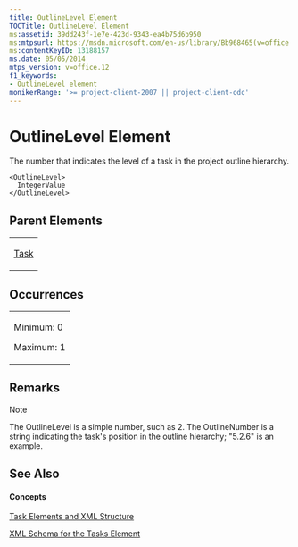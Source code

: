 ```yaml
---
title: OutlineLevel Element
TOCTitle: OutlineLevel Element
ms:assetid: 39dd243f-1e7e-423d-9343-ea4b75d6b950
ms:mtpsurl: https://msdn.microsoft.com/en-us/library/Bb968465(v=office.12)
ms:contentKeyID: 13188157
ms.date: 05/05/2014
mtps_version: v=office.12
f1_keywords:
- OutlineLevel element
monikerRange: '>= project-client-2007 || project-client-odc'
---
```


# OutlineLevel Element




The number that indicates the level of a task in the project outline hierarchy.

    <OutlineLevel>
      IntegerValue
    </OutlineLevel>

## Parent Elements

<table>
<colgroup>
<col style="width: 100%" />
</colgroup>
<tbody>
<tr class="odd">
<td><p><a href="bb968487(v=office.12).md">Task</a></p></td>
</tr>
</tbody>
</table>

## Occurrences

<table>
<colgroup>
<col style="width: 100%" />
</colgroup>
<tbody>
<tr class="odd">
<td><p>Minimum: 0</p>
<p>Maximum: 1</p></td>
</tr>
</tbody>
</table>

## Remarks


> [!NOTE]
> The OutlineLevel is a simple number, such as 2. The OutlineNumber is a string indicating the task's position in the outline hierarchy; "5.2.6" is an example.


## See Also

#### Concepts

[Task Elements and XML Structure](task-elements-and-xml-structure.md)

[XML Schema for the Tasks Element](xml-schema-for-the-tasks-element.md)

